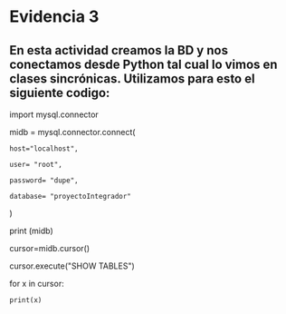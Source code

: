 # Evidencia 3


## En esta actividad creamos la BD y nos conectamos desde Python tal cual lo vimos en clases sincrónicas. Utilizamos para esto el siguiente codigo:


import mysql.connector

midb = mysql.connector.connect(

    host="localhost",

    user= "root",

    password= "dupe",

    database= "proyectoIntegrador"

)


print (midb)

cursor=midb.cursor()


cursor.execute("SHOW TABLES")


for x in cursor:

    print(x)
